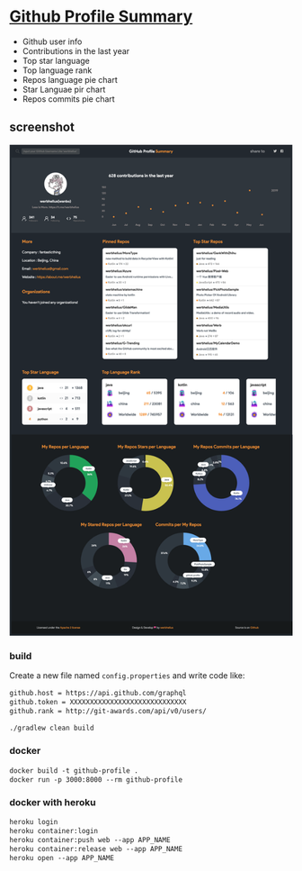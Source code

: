 # [Github Profile Summary](https://fant-gp.herokuapp.com/)

* Github user info
* Contributions in the last year
* Top star language
* Top language rank
* Repos language pie chart
* Star Languae pir chart
* Repos commits pie chart

## screenshot
![image](images/images.png)

### build
Create a new file named `config.properties` and write code like:
```
github.host = https://api.github.com/graphql
github.token = XXXXXXXXXXXXXXXXXXXXXXXXXXXXX
github.rank = http://git-awards.com/api/v0/users/
```
```
./gradlew clean build
```

### docker
```
docker build -t github-profile .
docker run -p 3000:8000 --rm github-profile
```

### docker with heroku
```
heroku login
heroku container:login
heroku container:push web --app APP_NAME   
heroku container:release web --app APP_NAME
heroku open --app APP_NAME  
```